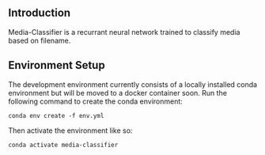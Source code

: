 ## Introduction
Media-Classifier is a recurrant neural network trained to classify media based on filename.

## Environment Setup
The development environment currently consists of a locally installed conda environment but will be moved to a docker container soon.  Run the following command to create the conda environment:

```shell
conda env create -f env.yml
```

Then activate the environment like so:

```shell
conda activate media-classifier
```